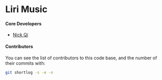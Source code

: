 Liri Music
==========

#### Core Developers

 * [Nick Qi](https://github.com/nickqidev)

#### Contributors

You can see the list of contributors to this code base,
and the number of their commits with:

```sh
git shortlog -s -e -n
```
